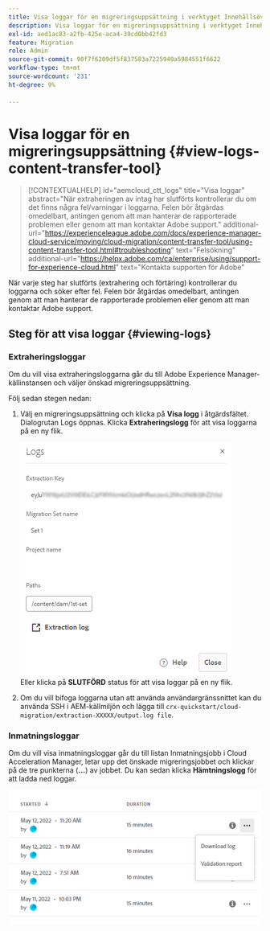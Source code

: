 ```yaml
---
title: Visa loggar för en migreringsuppsättning i verktyget Innehållsöverföring
description: Visa loggar för en migreringsuppsättning i verktyget Innehållsöverföring
exl-id: aed1ac83-a2fb-425e-aca4-39cd0bb42fd3
feature: Migration
role: Admin
source-git-commit: 90f7f6209df5f837583a7225940a5984551f6622
workflow-type: tm+mt
source-wordcount: '231'
ht-degree: 9%

---
```


# Visa loggar för en migreringsuppsättning {#view-logs-content-transfer-tool}


>[!CONTEXTUALHELP]
>id="aemcloud_ctt_logs"
>title="Visa loggar"
>abstract="När extraheringen av intag har slutförts kontrollerar du om det finns några fel/varningar i loggarna. Felen bör åtgärdas omedelbart, antingen genom att man hanterar de rapporterade problemen eller genom att man kontaktar Adobe support."
>additional-url="https://experienceleague.adobe.com/docs/experience-manager-cloud-service/moving/cloud-migration/content-transfer-tool/using-content-transfer-tool.html#troubleshooting" text="Felsökning"
>additional-url="https://helpx.adobe.com/ca/enterprise/using/support-for-experience-cloud.html" text="Kontakta supporten för Adobe"

När varje steg har slutförts (extrahering och förtäring) kontrollerar du loggarna och söker efter fel.  Felen bör åtgärdas omedelbart, antingen genom att man hanterar de rapporterade problemen eller genom att man kontaktar Adobe support.

## Steg för att visa loggar {#viewing-logs}

### Extraheringsloggar

Om du vill visa extraheringsloggarna går du till Adobe Experience Manager-källinstansen och väljer önskad migreringsuppsättning.

Följ sedan stegen nedan:

1. Välj en migreringsuppsättning och klicka på **Visa logg** i åtgärdsfältet. Dialogrutan Logs öppnas. Klicka **Extraheringslogg** för att visa loggarna på en ny flik.

   ![bild](/help/journey-migration/content-transfer-tool/assets-ctt/cttcam25.png) \
   Eller klicka på **SLUTFÖRD** status för att visa loggar på en ny flik.

1. Om du vill bifoga loggarna utan att använda användargränssnittet kan du använda SSH i AEM-källmiljön och lägga till `crx-quickstart/cloud-migration/extraction-XXXXX/output.log file`.

### Inmatningsloggar

Om du vill visa inmatningsloggar går du till listan Inmatningsjobb i Cloud Acceleration Manager, letar upp det önskade migreringsjobbet och klickar på de tre punkterna (**...**) av jobbet. Du kan sedan klicka **Hämtningslogg** för att ladda ned loggar.

![bild](/help/journey-migration/content-transfer-tool/assets-ctt/cttcam28.png)
